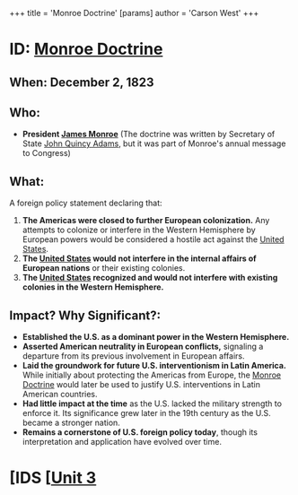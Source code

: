 +++
 title = 'Monroe Doctrine'
[params]
	author = 'Carson West'
+++
# ID: [Monroe Doctrine](./../monroe-doctrine/) 
## When: December 2, 1823

## Who: 
- **President [James Monroe](./../james-monroe/)** (The doctrine was written by Secretary of State [John Quincy Adams](./../john-quincy-adams/), but it was part of Monroe's annual message to Congress)

## What: 
A foreign policy statement declaring that:

1. **The Americas were closed to further European colonization.**  Any attempts to colonize or interfere in the Western Hemisphere by European powers would be considered a hostile act against the [United States](./../united-states/).
2. **The [United States](./../united-states/) would not interfere in the internal affairs of European nations** or their existing colonies. 
3. **The [United States](./../united-states/) recognized and would not interfere with existing colonies in the Western Hemisphere.**

## Impact? Why Significant?: 

* **Established the U.S. as a dominant power in the Western Hemisphere.** 
* **Asserted American neutrality in European conflicts,** signaling a departure from its previous involvement in European affairs.
* **Laid the groundwork for future U.S. interventionism in Latin America.** While initially about protecting the Americas from Europe, the [Monroe Doctrine](./../monroe-doctrine/) would later be used to justify U.S. interventions in Latin American countries.
* **Had little impact at the time** as the U.S. lacked the military strength to enforce it. Its significance grew later in the 19th century as the U.S. became a stronger nation. 
* **Remains a cornerstone of U.S. foreign policy today**, though its interpretation and application have evolved over time. 

# [IDS [[Unit 3](./../ids-[[unit-3/)
